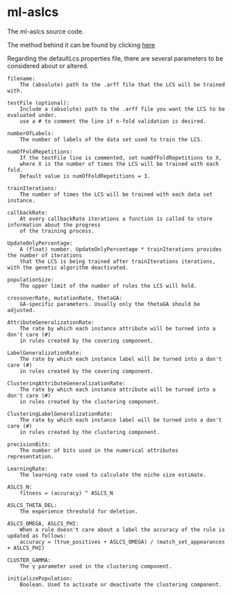 ml-aslcs
=======

The ml-aslcs source code.

The method behind it can be found by clicking [here](https://github.com/li9i/auth_thesis/blob/master/README.md)

Regarding the defaultLcs.properties file, 
there are several parameters to be considered about or altered.


	filename: 
		The (absolute) path to the .arff file that the LCS will be trained with.
	
	testFile (optional): 
		Include a (absolute) path to the .arff file you want the LCS to be evaluated under.
		use a # to comment the line if n-fold validation is desired.
						 
	numberOfLabels: 
		The number of labels of the data set used to train the LCS. 
	
	numOfFoldRepetitions:
		If the testFile line is commented, set numOfFoldRepetitions to X, 
		where X is the number of times the LCS will be trained with each fold.
		Default value is numOfFoldRepetitions = 3.
		
	trainIterations:
		The number of times the LCS will be trained with each data set instance.
		
	callbackRate:
		At every callbackRate iterations a function is called to store information about the progress 
		of the training process.
		
	UpdateOnlyPercentage:
		A (float) number. UpdateOnlyPercentage * trainIterations provides the number of iterations 
		that the LCS is being trained after trainIterations iterations, with the genetic algorithm deactivated.
		
	populationSize:
		The upper limit of the number of rules the LCS will hold.
		
	crossoverRate, mutationRate, thetaGA: 
		GA-specific parameters. Usually only the thetaGA should be adjusted.
		
	AttributeGeneralizationRate:
		The rate by which each instance attribute will be turned into a don't care (#)
		in rules created by the covering component.
	
	LabelGeneralizationRate:
		The rate by which each instance label will be turned into a don't care (#) 
		in rules created by the covering component.
		
	ClusteringAttributeGeneralizationRate:
		The rate by which each instance attribute will be turned into a don't care (#)
		in rules created by the clustering component.
		
	ClusteringLabelGeneralizationRate:
		The rate by which each instance label will be turned into a don't care (#) 
		in rules created by the clustering component.
		
	precisionBits:
		The number of bits used in the numerical attributes representation.
		
	LearningRate:
		The learning rate used to calculate the niche size estimate.
	
	ASLCS_N:
		fitness = (accuracy) ^ ASLCS_N
		
	ASLCS_THETA_DEL:
		The experience threshold for deletion.
	
	ASLCS_OMEGA, ASLCS_PHI:
		When a rule doesn't care about a label the accuracy of the rule is updated as follows:
		accuracy = (true_positives + ASLCS_OMEGA) / (match_set_appearances + ASLCS_PHI)
	
	CLUSTER_GAMMA:
		The γ parameter used in the clustering component.
		
	initializePopulation:
		Boolean. Used to activate or deactivate the clustering component.
		
	
	

